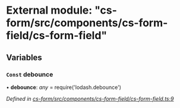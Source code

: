# External module: "cs-form/src/components/cs-form-field/cs-form-field"

## Variables

### `Const` debounce

• **debounce**: *any* =  require('lodash.debounce')

*Defined in [cs-form/src/components/cs-form-field/cs-form-field.ts:9](https://github.com/RichardHovenkamp/csnext/blob/872f0bfe/packages/cs-form/src/components/cs-form-field/cs-form-field.ts#L9)*
